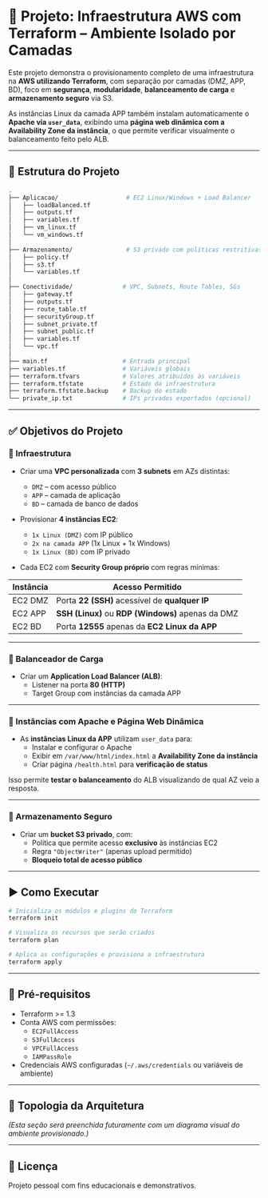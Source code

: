 # 🚀 Projeto: Infraestrutura AWS com Terraform – Ambiente Isolado por Camadas

Este projeto demonstra o provisionamento completo de uma infraestrutura na **AWS utilizando Terraform**, com separação por camadas (DMZ, APP, BD), foco em **segurança**, **modularidade**, **balanceamento de carga** e **armazenamento seguro** via S3.

As instâncias Linux da camada APP também instalam automaticamente o **Apache via `user_data`**, exibindo uma **página web dinâmica com a Availability Zone da instância**, o que permite verificar visualmente o balanceamento feito pelo ALB.

---

## 📁 Estrutura do Projeto

```bash
.
├── Aplicacao/                   # EC2 Linux/Windows + Load Balancer
│   ├── loadBalanced.tf
│   ├── outputs.tf
│   ├── variables.tf
│   ├── vm_linux.tf
│   └── vm_windows.tf
│
├── Armazenamento/               # S3 privado com políticas restritivas
│   ├── policy.tf
│   ├── s3.tf
│   └── variables.tf
│
├── Conectividade/              # VPC, Subnets, Route Tables, SGs
│   ├── gateway.tf
│   ├── outputs.tf
│   ├── route_table.tf
│   ├── securityGroup.tf
│   ├── subnet_private.tf
│   ├── subnet_public.tf
│   ├── variables.tf
│   └── vpc.tf
│
├── main.tf                     # Entrada principal
├── variables.tf                # Variáveis globais
├── terraform.tfvars            # Valores atribuídos às variáveis
├── terraform.tfstate           # Estado da infraestrutura
├── terraform.tfstate.backup    # Backup do estado
└── private_ip.txt              # IPs privados exportados (opcional)
```

---

## ✅ Objetivos do Projeto

### 🔹 Infraestrutura

- Criar uma **VPC personalizada** com **3 subnets** em AZs distintas:
  - `DMZ` – com acesso público
  - `APP` – camada de aplicação
  - `BD` – camada de banco de dados

- Provisionar **4 instâncias EC2**:
  - `1x Linux (DMZ)` com IP público
  - `2x na camada APP` (1x Linux + 1x Windows)
  - `1x Linux (BD)` com IP privado

- Cada EC2 com **Security Group próprio** com regras mínimas:

| Instância  | Acesso Permitido                                  |
|------------|---------------------------------------------------|
| EC2 DMZ    | Porta **22 (SSH)** acessível de **qualquer IP**   |
| EC2 APP    | **SSH (Linux)** ou **RDP (Windows)** apenas da DMZ |
| EC2 BD     | Porta **12555** apenas da **EC2 Linux da APP**    |

---

### 🔹 Balanceador de Carga

- Criar um **Application Load Balancer (ALB)**:
  - Listener na porta **80 (HTTP)**
  - Target Group com instâncias da camada APP

---

### 🔹 Instâncias com Apache e Página Web Dinâmica

- As **instâncias Linux da APP** utilizam `user_data` para:
  - Instalar e configurar o Apache
  - Exibir em `/var/www/html/index.html` a **Availability Zone da instância**
  - Criar página `/health.html` para **verificação de status**

Isso permite **testar o balanceamento** do ALB visualizando de qual AZ veio a resposta.

---

### 🔹 Armazenamento Seguro

- Criar um **bucket S3 privado**, com:
  - Política que permite acesso **exclusivo** às instâncias EC2
  - Regra `"ObjectWriter"` (apenas upload permitido)
  - **Bloqueio total de acesso público**

---

## ▶️ Como Executar

```bash
# Inicializa os módulos e plugins do Terraform
terraform init

# Visualiza os recursos que serão criados
terraform plan

# Aplica as configurações e provisiona a infraestrutura
terraform apply
```

---

## 📌 Pré-requisitos

- Terraform >= 1.3
- Conta AWS com permissões:
  - `EC2FullAccess`
  - `S3FullAccess`
  - `VPCFullAccess`
  - `IAMPassRole`
- Credenciais AWS configuradas (`~/.aws/credentials` ou variáveis de ambiente)

---

## 🧭 Topologia da Arquitetura

*(Esta seção será preenchida futuramente com um diagrama visual do ambiente provisionado.)*

---

## 📄 Licença

Projeto pessoal com fins educacionais e demonstrativos.
